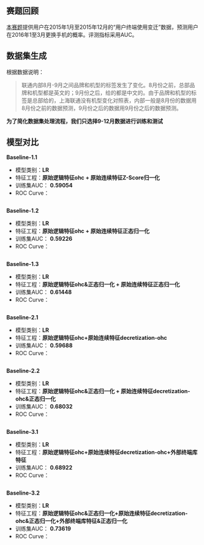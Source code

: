 ## 赛题回顾
[本赛题](https://www.kesci.com/apps/home/competition/56f37e6717f910f4347acf2e)提供用户在2015年1月至2015年12月的“用户终端使用变迁”数据，预测用户在2016年1至3月更换手机的概率。评测指标采用AUC。

## 数据集生成
根据数据说明：
>联通内部8月-9月之间品牌和机型的标签发生了变化。8月份之前，总部品牌和机型都是英文的；9月份之后，给的都是中文的。由于品牌和机型的标签是总部给的，上海联通没有机型变化对照表，内部一般是8月份的数据用8月份之前的数据预测，9月份之后的数据用9月份之后的数据预测。

**为了简化数据集处理流程，我们只选择9-12月数据进行训练和测试**

## 模型对比

**Baseline-1.1**
* 模型类别：**LR**
* 特征工程：**原始逻辑特征ohc + 原始连续特征Z-Score归一化**
* 训练集AUC： **0.59054**
* ROC Curve：
<img src="https://github.com/CaoZhens/WoPlus_PhoneChangingPrediction/blob/master/pic/ROC_Curve_Baseline_1.png" alt="" data-canonical-src="" />

**Baseline-1.2**
* 模型类别：**LR**
* 特征工程：**原始逻辑特征ohc + 原始连续特征正态归一化**
* 训练集AUC： **0.59226**
* ROC Curve：
<img src="https://github.com/CaoZhens/WoPlus_PhoneChangingPrediction/blob/master/pic/ROC_Curve_Baseline_1_2.png" alt="" data-canonical-src="" />

**Baseline-1.3**
* 模型类别：**LR**
* 特征工程：**原始逻辑特征ohc&正态归一化 + 原始连续特征正态归一化**
* 训练集AUC： **0.61448**
* ROC Curve：
<img src="https://github.com/CaoZhens/WoPlus_PhoneChangingPrediction/blob/master/pic/ROC_Curve_Baseline_1_3.png" alt="" data-canonical-src="" />

**Baseline-2.1**
* 模型类别：**LR**
* 特征工程：**原始逻辑特征ohc+原始连续特征decretization-ohc**
* 训练集AUC： **0.59688**
* ROC Curve：
<img src="https://github.com/CaoZhens/WoPlus_PhoneChangingPrediction/blob/master/pic/ROC_Curve_Baseline_2.png" alt="" data-canonical-src="" />

**Baseline-2.2**
* 模型类别：**LR**
* 特征工程：**原始逻辑特征ohc&正态归一化 + 原始连续特征decretization-ohc&正态归一化**
* 训练集AUC： **0.68032**
* ROC Curve：
<img src="https://github.com/CaoZhens/WoPlus_PhoneChangingPrediction/blob/master/pic/ROC_Curve_Baseline_2_2.png" alt="" data-canonical-src="" />

**Baseline-3.1**
* 模型类别：**LR**
* 特征工程：**原始逻辑特征ohc+原始连续特征decretization-ohc+外部终端库特征**
* 训练集AUC： **0.68922**
* ROC Curve：
<img src="https://github.com/CaoZhens/WoPlus_PhoneChangingPrediction/blob/master/pic/ROC_Curve_Baseline_3.png" alt="" data-canonical-src="" />

**Baseline-3.2**
* 模型类别：**LR**
* 特征工程：**原始逻辑特征ohc&正态归一化+原始连续特征decretization-ohc&正态归一化+外部终端库特征&正态归一化**
* 训练集AUC： **0.73619**
* ROC Curve：
<img src="https://github.com/CaoZhens/WoPlus_PhoneChangingPrediction/blob/master/pic/ROC_Curve_Baseline_3_2.png" alt="" data-canonical-src="" />